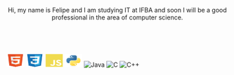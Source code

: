 <p align="center">Hi, my name is Felipe and I am studying IT at IFBA and soon I will be a good professional in the area of ​​computer science.</p>&nbsp;
 
 &nbsp;
 &nbsp;

<div>
  <img align="" alt="HTML" height="30" width="40" src="https://raw.githubusercontent.com/devicons/devicon/master/icons/html5/html5-original.svg">
  
  <img align="" alt="CSS" height="30" width="40" src="https://raw.githubusercontent.com/devicons/devicon/master/icons/css3/css3-original.svg">
  
  <img align="" alt="Javascript" height="30" width="40" src="https://raw.githubusercontent.com/devicons/devicon/master/icons/javascript/javascript-plain.svg">

  <img align="" alt="Python" height="30" width="40" src="https://raw.githubusercontent.com/devicons/devicon/master/icons/python/python-original.svg" />

  <img align="" alt="Java" height="30" width="40" src="https://cdn.jsdelivr.net/gh/devicons/devicon/icons/java/java-original.svg" />
  
  <img align="" alt="C" height="30" width="40" src="https://cdn.jsdelivr.net/gh/devicons/devicon/icons/c/c-original.svg" />

  <img align="" alt="C++" height="30" width="40" src="https://github.com/isocpp/logos/blob/master/cpp_logo.svg">
  </div>
